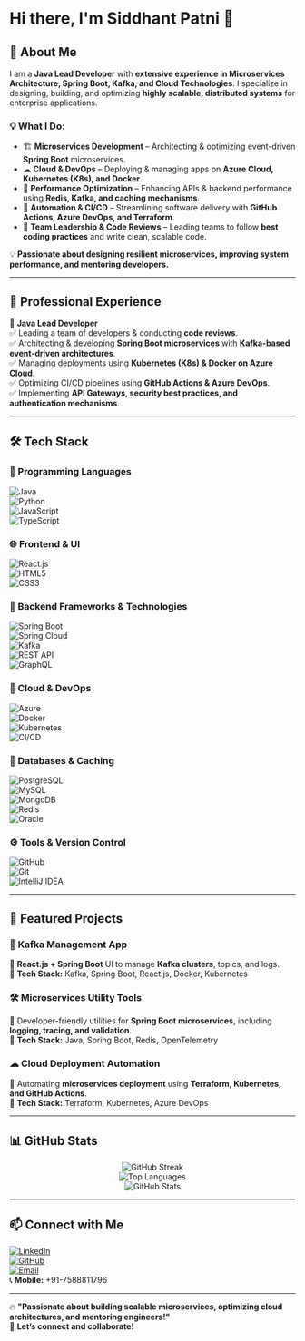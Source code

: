 # Hi there, I'm Siddhant Patni 👋  

## 🚀 About Me  

I am a **Java Lead Developer** with **extensive experience in Microservices Architecture, Spring Boot, Kafka, and Cloud Technologies**. I specialize in designing, building, and optimizing **highly scalable, distributed systems** for enterprise applications.  

### 💡 What I Do:  
- 🏗 **Microservices Development** – Architecting & optimizing event-driven **Spring Boot** microservices.  
- ☁ **Cloud & DevOps** – Deploying & managing apps on **Azure Cloud, Kubernetes (K8s), and Docker**.  
- 🚀 **Performance Optimization** – Enhancing APIs & backend performance using **Redis, Kafka, and caching mechanisms**.  
- 🔧 **Automation & CI/CD** – Streamlining software delivery with **GitHub Actions, Azure DevOps, and Terraform**.  
- 🎯 **Team Leadership & Code Reviews** – Leading teams to follow **best coding practices** and write clean, scalable code.  

💡 **Passionate about designing resilient microservices, improving system performance, and mentoring developers.**  

---

## 💼 Professional Experience  

🔹 **Java Lead Developer**  
✅ Leading a team of developers & conducting **code reviews**.  
✅ Architecting & developing **Spring Boot microservices** with **Kafka-based event-driven architectures**.  
✅ Managing deployments using **Kubernetes (K8s) & Docker on Azure Cloud**.  
✅ Optimizing CI/CD pipelines using **GitHub Actions & Azure DevOps**.  
✅ Implementing **API Gateways, security best practices, and authentication mechanisms**.  

---

## 🛠️ Tech Stack  

### 🔹 Programming Languages  
![Java](https://img.shields.io/badge/Java-ED8B00?style=flat-square&logo=java&logoColor=white)  
![Python](https://img.shields.io/badge/Python-3776AB?style=flat-square&logo=python&logoColor=white)  
![JavaScript](https://img.shields.io/badge/JavaScript-F7DF1E?style=flat-square&logo=javascript&logoColor=black)  
![TypeScript](https://img.shields.io/badge/TypeScript-007ACC?style=flat-square&logo=typescript&logoColor=white)  

### 🌐 Frontend & UI  
![React.js](https://img.shields.io/badge/React-20232A?style=flat-square&logo=react&logoColor=61DAFB)  
![HTML5](https://img.shields.io/badge/HTML5-E34F26?style=flat-square&logo=html5&logoColor=white)  
![CSS3](https://img.shields.io/badge/CSS3-1572B6?style=flat-square&logo=css3&logoColor=white)  

### 🔹 Backend Frameworks & Technologies  
![Spring Boot](https://img.shields.io/badge/Spring%20Boot-6DB33F?style=flat-square&logo=spring&logoColor=white)  
![Spring Cloud](https://img.shields.io/badge/Spring%20Cloud-6DB33F?style=flat-square&logo=spring&logoColor=white)  
![Kafka](https://img.shields.io/badge/Apache%20Kafka-231F20?style=flat-square&logo=apache-kafka&logoColor=white)  
![REST API](https://img.shields.io/badge/REST%20API-005571?style=flat-square&logo=rest&logoColor=white)  
![GraphQL](https://img.shields.io/badge/GraphQL-E10098?style=flat-square&logo=graphql&logoColor=white)  

### 🔹 Cloud & DevOps  
![Azure](https://img.shields.io/badge/Azure-0078D4?style=flat-square&logo=microsoft-azure&logoColor=white)  
![Docker](https://img.shields.io/badge/Docker-2496ED?style=flat-square&logo=docker&logoColor=white)  
![Kubernetes](https://img.shields.io/badge/Kubernetes-326CE5?style=flat-square&logo=kubernetes&logoColor=white)  
![CI/CD](https://img.shields.io/badge/CI/CD-4285F4?style=flat-square&logo=github-actions&logoColor=white)  

### 🔹 Databases & Caching  
![PostgreSQL](https://img.shields.io/badge/PostgreSQL-336791?style=flat-square&logo=postgresql&logoColor=white)  
![MySQL](https://img.shields.io/badge/MySQL-4479A1?style=flat-square&logo=mysql&logoColor=white)  
![MongoDB](https://img.shields.io/badge/MongoDB-47A248?style=flat-square&logo=mongodb&logoColor=white)  
![Redis](https://img.shields.io/badge/Redis-DC382D?style=flat-square&logo=redis&logoColor=white)  
![Oracle](https://img.shields.io/badge/Oracle-F80000?style=flat-square&logo=oracle&logoColor=white)  

### ⚙️ Tools & Version Control  
![GitHub](https://img.shields.io/badge/GitHub-181717?style=flat-square&logo=github&logoColor=white)  
![Git](https://img.shields.io/badge/Git-F05032?style=flat-square&logo=git&logoColor=white)  
![IntelliJ IDEA](https://img.shields.io/badge/IntelliJ%20IDEA-000000?style=flat-square&logo=intellij-idea&logoColor=white)  

---

## 📌 Featured Projects  

### 🚀 **Kafka Management App**  
🔹 **React.js + Spring Boot** UI to manage **Kafka clusters**, topics, and logs.  
🔹 **Tech Stack:** Kafka, Spring Boot, React.js, Docker, Kubernetes  

### 🛠 **Microservices Utility Tools**  
🔹 Developer-friendly utilities for **Spring Boot microservices**, including **logging, tracing, and validation**.  
🔹 **Tech Stack:** Java, Spring Boot, Redis, OpenTelemetry  

### ☁ **Cloud Deployment Automation**  
🔹 Automating **microservices deployment** using **Terraform, Kubernetes, and GitHub Actions**.  
🔹 **Tech Stack:** Terraform, Kubernetes, Azure DevOps  

---

## 📊 GitHub Stats  

<p align="center">
  <img src="https://github-readme-streak-stats.herokuapp.com/?user=siddhantpatni0407&theme=dark" alt="GitHub Streak" />
  <br>
  <img src="https://github-readme-stats.vercel.app/api/top-langs/?username=siddhantpatni0407&layout=compact&theme=dark" alt="Top Languages" />
  <br>
  <img src="https://github-readme-stats.vercel.app/api?username=siddhantpatni0407&show_icons=true&theme=dark" alt="GitHub Stats" />
</p>  

---

## 📫 Connect with Me  

[![LinkedIn](https://img.shields.io/badge/LinkedIn-0A66C2?style=flat-square&logo=linkedin&logoColor=white)](https://linkedin.com/in/siddhantpatni0407)  
[![GitHub](https://img.shields.io/badge/GitHub-181717?style=flat-square&logo=github&logoColor=white)](https://github.com/siddhantpatni0407)  
[![Email](https://img.shields.io/badge/Email-D14836?style=flat-square&logo=gmail&logoColor=white)](mailto:siddhant4patni@gmail.com)  
📞 **Mobile:** +91-7588811796  

---

🔥 **"Passionate about building scalable microservices, optimizing cloud architectures, and mentoring engineers!"**  
🚀 **Let’s connect and collaborate!**  
